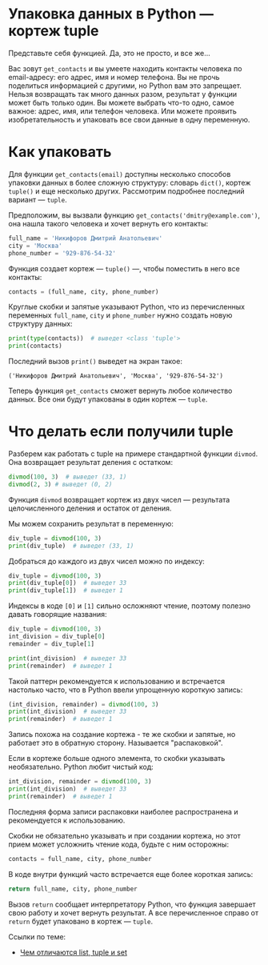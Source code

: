 # Упаковка данных в Python — кортеж tuple

Представьте себя функцией. Да, это не просто, и все же...

Вас зовут `get_contacts` и вы умеете находить контакты человека по email-адресу: его адрес, имя и номер телефона. Вы не прочь поделиться информацией с другими, но Python вам это запрещает. Нельзя возвращать так много данных разом, результат у функции может быть только один. Вы можете выбрать что-то одно, самое важное: адрес, имя, или телефон человека. Или можете проявить изобретательность и упаковать все свои данные в одну переменную.

# Как упаковать

Для функции `get_contacts(email)` доступны несколько способов упаковки данных в более сложную структуру: словарь `dict()`, кортеж `tuple()` и еще несколько других. Рассмотрим подробнее последний вариант — `tuple`.

Предположим, вы вызвали функцию `get_contacts('dmitry@example.com')`, она нашла такого человека и хочет вернуть его контакты:

```python
full_name = 'Никифоров Дмитрий Анатольевич'
city = 'Москва'
phone_number = '929-876-54-32'
```

Функция создает кортеж — `tuple()` —, чтобы поместить в него все контакты:

```python
contacts = (full_name, city, phone_number)
```

Круглые скобки и запятые указывают Python, что из перечисленных переменных `full_name`, `city` и `phone_number` нужно создать новую структуру данных:

```python
print(type(contacts))  # выведет <class 'tuple'>
print(contacts)
```

Последний вызов `print()` выведет на экран такое:

```
('Никифоров Дмитрий Анатольевич', 'Москва', '929-876-54-32')
```

Теперь функция `get_contacts` сможет вернуть любое количество данных. Все они будут упакованы в один кортеж — `tuple`.

# Что делать если получили tuple

Разберем как работать с tuple на примере стандартной функции `divmod`. Она возвращает результат деления с остатком:

```python
divmod(100, 3)  # выведет (33, 1)
divmod(2, 3) # выведет (0, 2)
```

Функция `divmod` возвращает кортеж из двух чисел — результата целочисленного деления и остаток от деления.

Мы можем сохранить результат в переменную:

```python
div_tuple = divmod(100, 3)
print(div_tuple)  # выведет (33, 1)
```

Добраться до каждого из двух чисел можно по индексу:

```python
div_tuple = divmod(100, 3)
print(div_tuple[0])  # выведет 33
print(div_tuple[1])  # выведет 1
```

Индексы в коде `[0]` и `[1]` сильно осложняют чтение, поэтому полезно давать говорящие названия:

```python
div_tuple = divmod(100, 3)
int_division = div_tuple[0]
remainder = div_tuple[1]

print(int_division)  # выведет 33
print(remainder)  # выведет 1
```

Такой паттерн рекомендуется к использованию и встречается настолько часто, что в Python ввели упрощенную короткую запись:

```python
(int_division, remainder) = divmod(100, 3)
print(int_division)  # выведет 33
print(remainder)  # выведет 1
```

Запись похожа на создание кортежа - те же скобки и запятые, но работает это в обратную сторону. Называется "распаковкой".

Если в кортеже больше одного элемента, то скобки указывать необязательно. Python любит чистый код:

```python
int_division, remainder = divmod(100, 3)
print(int_division)  # выведет 33
print(remainder)  # выведет 1
```

Последняя форма записи распаковки наиболее распространена и рекомендуется к использованию.

Скобки не обязательно указывать и при создании кортежа, но этот прием может усложнить чтение кода, будьте с ним осторожны:

```python
contacts = full_name, city, phone_number
```

В коде внутри функций часто встречается еще более короткая запись:

```python
return full_name, city, phone_number
```

Вызов `return` сообщает интерпретатору Python, что функция завершает свою работу и хочет вернуть результат. А все перечисленное справо от `return` будет упаковано в кортеж — `tuple`.


Ссылки по теме:

- [Чем отличаются list, tuple и set](https://devman.org/qna/11/chem-otlichajutsja-list-tuple-i-set-zachem-oni-nuzhny/)